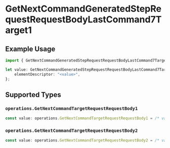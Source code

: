 # GetNextCommandGeneratedStepRequestRequestBodyLastCommand7Target1

## Example Usage

```typescript
import { GetNextCommandGeneratedStepRequestRequestBodyLastCommand7Target1 } from "momentic/models/operations";

let value: GetNextCommandGeneratedStepRequestRequestBodyLastCommand7Target1 = {
    elementDescriptor: "<value>",
};
```

## Supported Types

### `operations.GetNextCommandTargetRequestRequestBody1`

```typescript
const value: operations.GetNextCommandTargetRequestRequestBody1 = /* values here */
```

### `operations.GetNextCommandTargetRequestRequestBody2`

```typescript
const value: operations.GetNextCommandTargetRequestRequestBody2 = /* values here */
```

